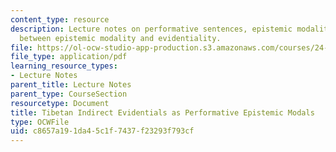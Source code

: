 ```yaml
---
content_type: resource
description: Lecture notes on performative sentences, epistemic modality, and connections
  between epistemic modality and evidentiality.
file: https://ol-ocw-studio-app-production.s3.amazonaws.com/courses/24-910-topics-in-linguistics-theory-spring-2003/c8657a191da45c1f7437f23293f793cf_3_epistemicperformative.pdf
file_type: application/pdf
learning_resource_types:
- Lecture Notes
parent_title: Lecture Notes
parent_type: CourseSection
resourcetype: Document
title: Tibetan Indirect Evidentials as Performative Epistemic Modals
type: OCWFile
uid: c8657a19-1da4-5c1f-7437-f23293f793cf
---
```

